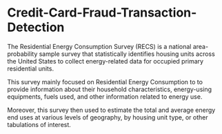 # Credit-Card-Fraud-Transaction-Detection

The Residential Energy Consumption Survey (RECS) is a national area-probability sample survey that statistically identifies housing units across the United States to collect energy-related data for occupied primary residential units.

This survey mainly focused on Residential Energy Consumption to to provide information about their household characteristics, energy-using equipments, fuels used, and other information related to energy use.

Moreover, this survey then used to estimate the total and average energy end uses at various levels of geography, by housing unit type, or other tabulations of interest.
